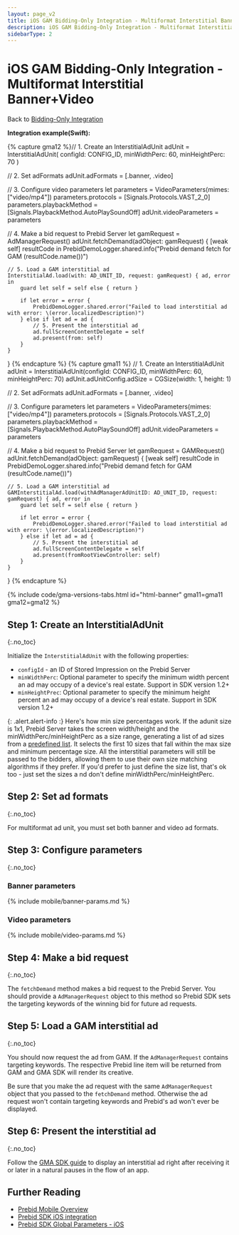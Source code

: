 ```yaml
---
layout: page_v2
title: iOS GAM Bidding-Only Integration - Multiformat Interstitial Banner+Video
description: iOS GAM Bidding-Only Integration - Multiformat Interstitial Banner+Video
sidebarType: 2
---
```


# iOS GAM Bidding-Only Integration - Multiformat Interstitial Banner+Video

Back to [Bidding-Only Integration](/prebid-mobile/pbm-api/ios/ios-sdk-integration-gam-original-api.html#adunit-specific-instructions)

**Integration example(Swift):**

{% capture gma12 %}// 1. Create an InterstitialAdUnit
adUnit = InterstitialAdUnit(
    configId: CONFIG_ID,
    minWidthPerc: 60,
    minHeightPerc: 70
)

// 2. Set adFormats
adUnit.adFormats = [.banner, .video]

// 3. Configure video parameters
let parameters = VideoParameters(mimes: ["video/mp4"])
parameters.protocols = [Signals.Protocols.VAST_2_0]
parameters.playbackMethod = [Signals.PlaybackMethod.AutoPlaySoundOff]
adUnit.videoParameters = parameters

// 4. Make a bid request to Prebid Server
let gamRequest = AdManagerRequest()
adUnit.fetchDemand(adObject: gamRequest) { [weak self] resultCode in
    PrebidDemoLogger.shared.info("Prebid demand fetch for GAM \(resultCode.name())")
    
    // 5. Load a GAM interstitial ad
    InterstitialAd.load(with: AD_UNIT_ID, request: gamRequest) { ad, error in
        guard let self = self else { return }
        
        if let error = error {
            PrebidDemoLogger.shared.error("Failed to load interstitial ad with error: \(error.localizedDescription)")
        } else if let ad = ad {
            // 5. Present the interstitial ad
            ad.fullScreenContentDelegate = self
            ad.present(from: self)
        }
    }
}
{% endcapture %}
{% capture gma11 %} // 1. Create an InterstitialAdUnit
adUnit = InterstitialAdUnit(configId: CONFIG_ID, minWidthPerc: 60, minHeightPerc: 70)
adUnit.adUnitConfig.adSize = CGSize(width: 1, height: 1)

// 2. Set adFormats
adUnit.adFormats = [.banner, .video]

// 3. Configure parameters
let parameters = VideoParameters(mimes: ["video/mp4"])
parameters.protocols = [Signals.Protocols.VAST_2_0]
parameters.playbackMethod = [Signals.PlaybackMethod.AutoPlaySoundOff]
adUnit.videoParameters = parameters

// 4. Make a bid request to Prebid Server
let gamRequest = GAMRequest()
adUnit.fetchDemand(adObject: gamRequest) { [weak self] resultCode in
    PrebidDemoLogger.shared.info("Prebid demand fetch for GAM \(resultCode.name())")

    // 5. Load a GAM interstitial ad
    GAMInterstitialAd.load(withAdManagerAdUnitID: AD_UNIT_ID, request: gamRequest) { ad, error in
        guard let self = self else { return }

        if let error = error {
            PrebidDemoLogger.shared.error("Failed to load interstitial ad with error: \(error.localizedDescription)")
        } else if let ad = ad {
            // 5. Present the interstitial ad
            ad.fullScreenContentDelegate = self
            ad.present(fromRootViewController: self)
        }
    }
}
{% endcapture %}

{% include code/gma-versions-tabs.html id="html-banner" gma11=gma11 gma12=gma12 %}

## Step 1: Create an InterstitialAdUnit
{:.no_toc}

Initialize the `InterstitialAdUnit` with the following properties:

- `configId` - an ID of Stored Impression on the Prebid Server
- `minWidthPerc`: Optional parameter to specify the minimum width percent an ad may occupy of a device's real estate. Support in SDK version 1.2+
- `minHeightPrec`: Optional parameter to specify the minimum height percent an ad may occupy of a device's real estate. Support in SDK version 1.2+

{: .alert.alert-info :}
Here's how min size percentages work. If the adunit size is 1x1, Prebid Server takes the screen width/height and the minWidthPerc/minHeightPerc as a size range, generating a list of ad sizes from a [predefined list](https://github.com/prebid/prebid-server/blob/master/config/interstitial.go). It selects the first 10 sizes that fall within the max size and minimum percentage size. All the interstitial parameters will still be passed to the bidders, allowing them to use their own size matching algorithms if they prefer. If you'd prefer to just define the size list, that's ok too - just set the sizes a
nd don't define minWidthPerc/minHeightPerc.

## Step 2: Set ad formats
{:.no_toc}

For multiformat ad unit, you must set both banner and video ad formats.

## Step 3: Configure parameters
{:.no_toc}

### Banner parameters

{% include mobile/banner-params.md %}

### Video parameters

{% include mobile/video-params.md %}

## Step 4: Make a bid request
{:.no_toc}

The `fetchDemand` method makes a bid request to the Prebid Server. You should provide a `AdManagerRequest` object to this method so Prebid SDK sets the targeting keywords of the winning bid for future ad requests.

## Step 5: Load a GAM interstitial ad
{:.no_toc}

You should now request the ad from GAM. If the `AdManagerRequest` contains targeting keywords. The respective Prebid line item will be returned from GAM and GMA SDK will render its creative.

Be sure that you make the ad request with the same `AdManagerRequest` object that you passed to the `fetchDemand` method. Otherwise the ad request won't contain targeting keywords and Prebid's ad won't ever be displayed.

## Step 6: Present the interstitial ad
{:.no_toc}

Follow the [GMA SDK guide](https://developers.google.com/ad-manager/mobile-ads-sdk/ios/interstitial#display_the_ad) to display an interstitial ad right after receiving it or later in a natural pauses in the flow of an app.

## Further Reading

- [Prebid Mobile Overview](/prebid-mobile/prebid-mobile.html)
- [Prebid SDK iOS integration](/prebid-mobile/pbm-api/ios/code-integration-ios.html)
- [Prebid SDK Global Parameters - iOS](/prebid-mobile/pbm-api/ios/pbm-targeting-ios.html)
